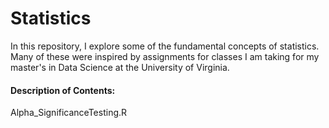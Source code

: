 # Statistics
In this repository, I explore some of the fundamental concepts of statistics. 
Many of these were inspired by assignments for classes I am taking for my master's in Data Science at the University of Virginia.

#### Description of Contents:
Alpha_SignificanceTesting.R
